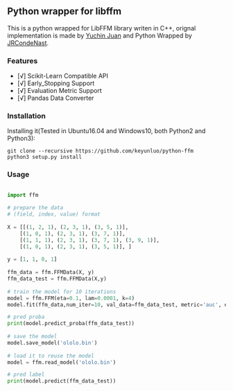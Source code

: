 ## Python wrapper for libffm

This is a python wrapped for LibFFM library writen in C++, orignal implementation is made by [Yuchin Juan](https://github.com/guestwalk/libffm) and Python Wrapped by [JRCondeNast](https://github.com/JRCondeNast/libffm-python).

### Features

- [√] Scikit-Learn Compatible API
- [√] Early_Stopping Support
- [√] Evaluation Metric Support
- [√] Pandas Data Converter

### Installation 

Installing it(Tested in Ubuntu16.04 and Windows10, both Python2 and Python3):

``` shell
git clone --recursive https://github.com/keyunluo/python-ffm
python3 setup.py install
```
### Usage

``` python

import ffm
    
# prepare the data
# (field, index, value) format
    
X = [[(1, 2, 1), (2, 3, 1), (3, 5, 1)],
    [(1, 0, 1), (2, 3, 1), (3, 7, 1)],
    [(1, 1, 1), (2, 3, 1), (3, 7, 1), (3, 9, 1)],
    [(1, 0, 1), (2, 3, 1), (3, 5, 1)], ]
    
y = [1, 1, 0, 1]
    
ffm_data = ffm.FFMData(X, y)
ffm_data_test = ffm.FFMData(X,y)
    
# train the model for 10 iterations 
model = ffm.FFM(eta=0.1, lam=0.0001, k=4)
model.fit(ffm_data,num_iter=10, val_data=ffm_data_test, metric='auc', early_stopping=6, maximum=True) 

# pred proba
print(model.predict_proba(ffm_data_test))
    
# save the model
model.save_model('ololo.bin')
    
# load it to reuse the model
model = ffm.read_model('ololo.bin')

# pred label
print(model.predict(ffm_data_test))
```